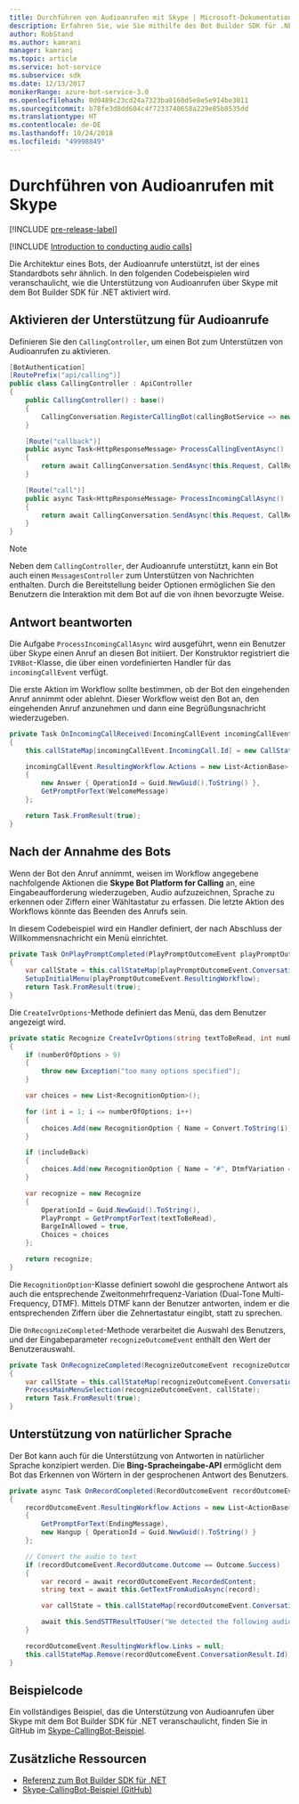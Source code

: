 ```yaml
---
title: Durchführen von Audioanrufen mit Skype | Microsoft-Dokumentation
description: Erfahren Sie, wie Sie mithilfe des Bot Builder SDK für .NET Audioanrufe über Skype durchführen.
author: RobStand
ms.author: kamrani
manager: kamrani
ms.topic: article
ms.service: bot-service
ms.subservice: sdk
ms.date: 12/13/2017
monikerRange: azure-bot-service-3.0
ms.openlocfilehash: 0d0489c23cd24a7323ba0160d5e8e5e914be3011
ms.sourcegitcommit: b78fe3d8dd604c4f7233740658a229e85b8535dd
ms.translationtype: HT
ms.contentlocale: de-DE
ms.lasthandoff: 10/24/2018
ms.locfileid: "49998849"
---
```

# <a name="conduct-audio-calls-with-skype"></a>Durchführen von Audioanrufen mit Skype

[!INCLUDE [pre-release-label](../includes/pre-release-label-v3.md)]

[!INCLUDE [Introduction to conducting audio calls](../includes/snippet-audio-call-intro.md)]

Die Architektur eines Bots, der Audioanrufe unterstützt, ist der eines Standardbots sehr ähnlich. In den folgenden Codebeispielen wird veranschaulicht, wie die Unterstützung von Audioanrufen über Skype mit dem Bot Builder SDK für .NET aktiviert wird. 

## <a name="enable-support-for-audio-calls"></a>Aktivieren der Unterstützung für Audioanrufe

Definieren Sie den `CallingController`, um einen Bot zum Unterstützen von Audioanrufen zu aktivieren.

```cs
[BotAuthentication]
[RoutePrefix("api/calling")]
public class CallingController : ApiController
{
    public CallingController() : base()
    {
        CallingConversation.RegisterCallingBot(callingBotService => new IVRBot(callingBotService));
    }

    [Route("callback")]
    public async Task<HttpResponseMessage> ProcessCallingEventAsync()
    {
        return await CallingConversation.SendAsync(this.Request, CallRequestType.CallingEvent);
    }

    [Route("call")]
    public async Task<HttpResponseMessage> ProcessIncomingCallAsync()
    {
        return await CallingConversation.SendAsync(this.Request, CallRequestType.IncomingCall);
    }
}
```

> [!NOTE]
> Neben dem `CallingController`, der Audioanrufe unterstützt, kann ein Bot auch einen `MessagesController` zum Unterstützen von Nachrichten enthalten. Durch die Bereitstellung beider Optionen ermöglichen Sie den Benutzern die Interaktion mit dem Bot auf die von ihnen bevorzugte Weise. <!-- docs on MessagesController are where? -->

##  <a name="answer-the-call"></a>Antwort beantworten

Die Aufgabe `ProcessIncomingCallAsync` wird ausgeführt, wenn ein Benutzer über Skype einen Anruf an diesen Bot initiiert.
Der Konstruktor registriert die `IVRBot`-Klasse, die über einen vordefinierten Handler für das `incomingCallEvent` verfügt.

Die erste Aktion im Workflow sollte bestimmen, ob der Bot den eingehenden Anruf annimmt oder ablehnt. Dieser Workflow weist den Bot an, den eingehenden Anruf anzunehmen und dann eine Begrüßungsnachricht wiederzugeben. 

```cs
private Task OnIncomingCallReceived(IncomingCallEvent incomingCallEvent)
{
    this.callStateMap[incomingCallEvent.IncomingCall.Id] = new CallState(incomingCallEvent.IncomingCall.Participants);

    incomingCallEvent.ResultingWorkflow.Actions = new List<ActionBase>
    {
        new Answer { OperationId = Guid.NewGuid().ToString() },
        GetPromptForText(WelcomeMessage)
    };

    return Task.FromResult(true);
}
```

## <a name="after-the-bot-answers"></a>Nach der Annahme des Bots

Wenn der Bot den Anruf annimmt, weisen im Workflow angegebene nachfolgende Aktionen die **Skype Bot Platform for Calling** an, eine Eingabeaufforderung wiederzugeben, Audio aufzuzeichnen, Sprache zu erkennen oder Ziffern einer Wähltastatur zu erfassen. Die letzte Aktion des Workflows könnte das Beenden des Anrufs sein. 

In diesem Codebeispiel wird ein Handler definiert, der nach Abschluss der Willkommensnachricht ein Menü einrichtet.

```cs
private Task OnPlayPromptCompleted(PlayPromptOutcomeEvent playPromptOutcomeEvent)
{
    var callState = this.callStateMap[playPromptOutcomeEvent.ConversationResult.Id];
    SetupInitialMenu(playPromptOutcomeEvent.ResultingWorkflow);
    return Task.FromResult(true);
}
```

Die `CreateIvrOptions`-Methode definiert das Menü, das dem Benutzer angezeigt wird.

```cs
private static Recognize CreateIvrOptions(string textToBeRead, int numberOfOptions, bool includeBack)
{
    if (numberOfOptions > 9)
    {
        throw new Exception("too many options specified");
    }

    var choices = new List<RecognitionOption>();

    for (int i = 1; i <= numberOfOptions; i++)
    {
        choices.Add(new RecognitionOption { Name = Convert.ToString(i), DtmfVariation = (char)('0' + i) });
    }

    if (includeBack)
    {
        choices.Add(new RecognitionOption { Name = "#", DtmfVariation = '#' });
    }

    var recognize = new Recognize
    {
        OperationId = Guid.NewGuid().ToString(),
        PlayPrompt = GetPromptForText(textToBeRead),
        BargeInAllowed = true,
        Choices = choices
    };

    return recognize;
}
```

Die `RecognitionOption`-Klasse definiert sowohl die gesprochene Antwort als auch die entsprechende Zweitonmehrfrequenz-Variation (Dual-Tone Multi-Frequency, DTMF). Mittels DTMF kann der Benutzer antworten, indem er die entsprechenden Ziffern über die Zehnertastatur eingibt, statt zu sprechen.

Die `OnRecognizeCompleted`-Methode verarbeitet die Auswahl des Benutzers, und der Eingabeparameter `recognizeOutcomeEvent` enthält den Wert der Benutzerauswahl.

```cs
private Task OnRecognizeCompleted(RecognizeOutcomeEvent recognizeOutcomeEvent)
{
    var callState = this.callStateMap[recognizeOutcomeEvent.ConversationResult.Id];
    ProcessMainMenuSelection(recognizeOutcomeEvent, callState);
    return Task.FromResult(true);
}
```

## <a name="support-natural-language"></a>Unterstützung von natürlicher Sprache
Der Bot kann auch für die Unterstützung von Antworten in natürlicher Sprache konzipiert werden. Die **Bing-Spracheingabe-API** ermöglicht dem Bot das Erkennen von Wörtern in der gesprochenen Antwort des Benutzers.

```cs
private async Task OnRecordCompleted(RecordOutcomeEvent recordOutcomeEvent)
{
    recordOutcomeEvent.ResultingWorkflow.Actions = new List<ActionBase>
    {
        GetPromptForText(EndingMessage),
        new Hangup { OperationId = Guid.NewGuid().ToString() }
    };

    // Convert the audio to text
    if (recordOutcomeEvent.RecordOutcome.Outcome == Outcome.Success)
    {
        var record = await recordOutcomeEvent.RecordedContent;
        string text = await this.GetTextFromAudioAsync(record);

        var callState = this.callStateMap[recordOutcomeEvent.ConversationResult.Id];

        await this.SendSTTResultToUser("We detected the following audio: " + text, callState.Participants);
    }

    recordOutcomeEvent.ResultingWorkflow.Links = null;
    this.callStateMap.Remove(recordOutcomeEvent.ConversationResult.Id);
}
```

## <a name="sample-code"></a>Beispielcode

Ein vollständiges Beispiel, das die Unterstützung von Audioanrufen über Skype mit dem Bot Builder SDK für .NET veranschaulicht, finden Sie in GitHub im <a href="https://github.com/Microsoft/BotBuilder-Samples/tree/master/CSharp/skype-CallingBot" target="_blank">Skype-CallingBot-Beispiel</a>.

## <a name="additional-resources"></a>Zusätzliche Ressourcen

- <a href="/dotnet/api/?view=botbuilder-3.11.0" target="_blank">Referenz zum Bot Builder SDK für .NET</a>
- <a href="https://github.com/Microsoft/BotBuilder-Samples/tree/master/CSharp/skype-CallingBot" target="_blank">Skype-CallingBot-Beispiel (GitHub)</a>
